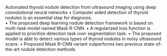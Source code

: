 Automated thyroid nodule detection from ultrasound imaging using deep convolutional neural networks 
• Computer aided detection of thyroid nodules is an essential step for diagnosis.  
• The proposed deep learning nodule detection framework is based on multi-task model named Mask R-CNN. 
• A regularized loss function is applied to prioritize detection task over segmentation task.
• The proposed model is able to detect various types of thyroid nodules in noisy ultrasound scans.
• Proposed Mask R-CNN variant outperforms two previous state-of-the-art nodule detection methods. 
